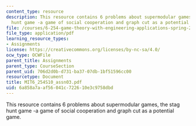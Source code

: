 ```yaml
---
content_type: resource
description: This resource contains 6 problems about supermodular games, the stag
  hunt game -a game of social cooperation and graph cut as a potential game.
file: /courses/6-254-game-theory-with-engineering-applications-spring-2010/6a858a7aaf56041c722610e3c9758dbd_MIT6_254S10_assn03.pdf
file_type: application/pdf
learning_resource_types:
- Assignments
license: https://creativecommons.org/licenses/by-nc-sa/4.0/
ocw_type: OCWFile
parent_title: Assignments
parent_type: CourseSection
parent_uid: 706d2d0b-d731-ba37-07db-1bf51596cc00
resourcetype: Document
title: MIT6_254S10_assn03.pdf
uid: 6a858a7a-af56-041c-7226-10e3c9758dbd
---
```

This resource contains 6 problems about supermodular games, the stag hunt game -a game of social cooperation and graph cut as a potential game.